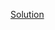 [Solution](https://docs.google.com/document/d/1FUo4jYJ5ljW2k4MkJ1ajzOumnR1HeSeJ/edit?usp=sharing&ouid=114516737190934060459&rtpof=true&sd=true)
